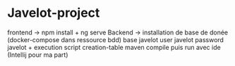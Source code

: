 # Javelot-project

frontend -> npm install + ng serve
Backend -> installation de base de donée (docker-compose dans ressource bdd) base javelot user javelot password javelot + execution script creation-table
            maven compile puis run avec ide (Intellij pour ma part)
